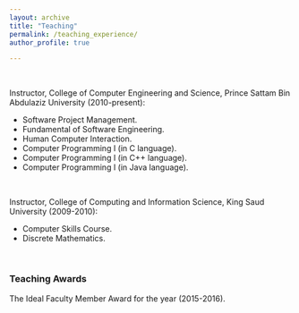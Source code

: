 ```yaml
---
layout: archive
title: "Teaching"
permalink: /teaching_experience/
author_profile: true

---
```

<br /> 

Instructor, College of Computer Engineering and Science, Prince Sattam Bin Abdulaziz University (2010-present):
- Software Project Management.
- Fundamental of Software Engineering.
- Human Computer Interaction.
- Computer Programming I (in C language).
- Computer Programming I (in C++ language).
- Computer Programming I (in Java language).
<br /> 

Instructor, College of Computing and Information Science, King Saud University (2009-2010):
- Computer Skills Course.
- Discrete Mathematics.
<br /> 

### Teaching Awards

The Ideal Faculty Member Award for the year (2015-2016).
